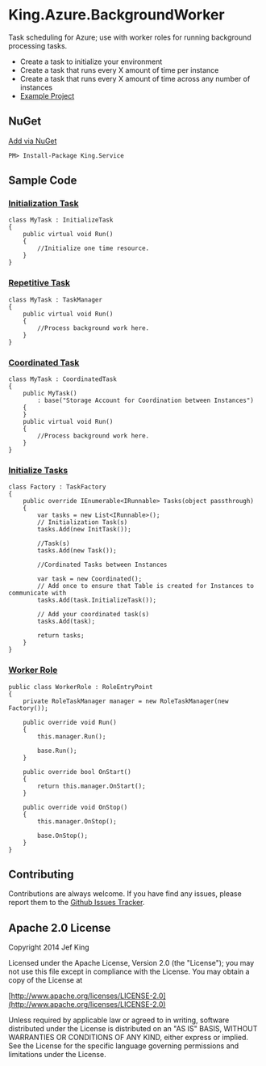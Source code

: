 King.Azure.BackgroundWorker
============

Task scheduling for Azure; use with worker roles for running background processing tasks.
- Create a task to initialize your environment
- Create a task that runs every X amount of time per instance
- Create a task that runs every X amount of time across any number of instances
- [Example Project](https://github.com/jefking/King.Azure.BackgroundWorker/tree/master/Worker)

## NuGet
[Add via NuGet](https://www.nuget.org/packages/King.Service)
```
PM> Install-Package King.Service
```
## Sample Code
### [Initialization Task](https://github.com/jefking/King.Azure.BackgroundWorker/blob/master/Worker/InitTask.cs)
```
class MyTask : InitializeTask
{
	public virtual void Run()
	{
		//Initialize one time resource.
	}
}
```
### [Repetitive Task](https://github.com/jefking/King.Azure.BackgroundWorker/blob/master/Worker/Task.cs)
```
class MyTask : TaskManager
{
	public virtual void Run()
	{
		//Process background work here.
	}
}
```
### [Coordinated Task](https://github.com/jefking/King.Azure.BackgroundWorker/blob/master/Worker/Coordinated.cs)
```
class MyTask : CoordinatedTask
{
	public MyTask()
		: base("Storage Account for Coordination between Instances")
	{
	}
	public virtual void Run()
	{
		//Process background work here.
	}
}
```
### [Initialize Tasks](https://github.com/jefking/King.Azure.BackgroundWorker/blob/master/Worker/Factory.cs)
```
class Factory : TaskFactory
{
    public override IEnumerable<IRunnable> Tasks(object passthrough)
    {
		var tasks = new List<IRunnable>();
		// Initialization Task(s)
		tasks.Add(new InitTask());

		//Task(s)
		tasks.Add(new Task());

		//Cordinated Tasks between Instances

		var task = new Coordinated();
		// Add once to ensure that Table is created for Instances to communicate with
		tasks.Add(task.InitializeTask());

		// Add your coordinated task(s)
		tasks.Add(task);
            
		return tasks;
    }
}
```
### [Worker Role](https://github.com/jefking/King.Azure.BackgroundWorker/blob/master/Worker/WorkerRole.cs)
```
public class WorkerRole : RoleEntryPoint
{
    private RoleTaskManager manager = new RoleTaskManager(new Factory());

    public override void Run()
    {
        this.manager.Run();

        base.Run();
    }

    public override bool OnStart()
    {
        return this.manager.OnStart();
    }

    public override void OnStop()
    {
        this.manager.OnStop();

        base.OnStop();
    }
}
```
## Contributing

Contributions are always welcome. If you have find any issues, please report them to the [Github Issues Tracker](https://github.com/jefking/King.Azure.BackgroundWorker/issues?sort=created&direction=desc&state=open).

## Apache 2.0 License

Copyright 2014 Jef King

Licensed under the Apache License, Version 2.0 (the "License"); you may not use this file except in compliance with the License. You may obtain a copy of the License at

[http://www.apache.org/licenses/LICENSE-2.0](http://www.apache.org/licenses/LICENSE-2.0)

Unless required by applicable law or agreed to in writing, software distributed under the License is distributed on an "AS IS" BASIS, WITHOUT WARRANTIES OR CONDITIONS OF ANY KIND, either express or implied. See the License for the specific language governing permissions and limitations under the License.